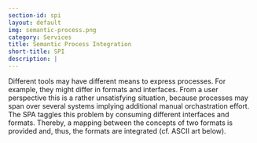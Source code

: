 ```yaml
---
section-id: spi
layout: default
img: semantic-process.png
category: Services
title: Semantic Process Integration
short-title: SPI
description: |
---
```

  Different tools may have different means to express processes. For example, they might differ in formats and interfaces. From a user perspective this is a rather unsatisfying situation, because processes may span over several systems implying additional manual orchastration effort. The SPA taggles this problem by consuming different interfaces and formats. Thereby, a mapping between the concepts of two formats is provided and, thus, the formats are integrated (cf. ASCII art below).